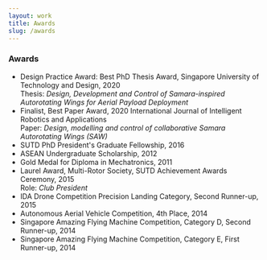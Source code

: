 ```yaml
---
layout: work
title: Awards
slug: /awards
---
```


### Awards
- Design Practice Award: Best PhD Thesis Award, Singapore University of Technology and Design, 2020<br>Thesis: _Design, Development and Control of Samara-inspired Autorotating Wings for Aerial Payload Deployment_
- Finalist, Best Paper Award, 2020 International Journal of Intelligent Robotics and Applications<br>Paper: _Design, modelling and control of collaborative Samara Autorotating Wings (SAW)_
- SUTD PhD President's Graduate Fellowship, 2016
- ASEAN Undergraduate Scholarship, 2012
- Gold Medal for Diploma in Mechatronics, 2011
- Laurel Award, Multi-Rotor Society, SUTD Achievement Awards Ceremony, 2015<br>Role: _Club President_
- IDA Drone Competition Precision Landing Category, Second Runner-up, 2015
- Autonomous Aerial Vehicle Competition, 4th Place, 2014
- Singapore Amazing Flying Machine Competition, Category D, Second Runner-up, 2014
- Singapore Amazing Flying Machine Competition, Category E, First Runner-up, 2014
